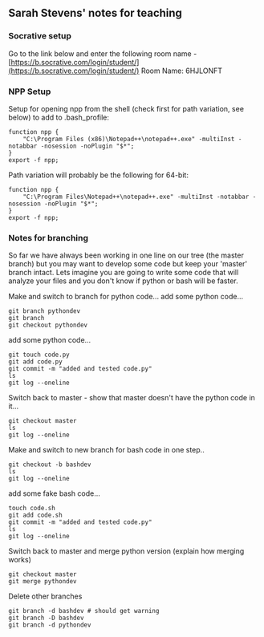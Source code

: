## Sarah Stevens' notes for teaching 

### Socrative setup
Go to the link below and enter the following room name -  
[https://b.socrative.com/login/student/](https://b.socrative.com/login/student/)
Room Name: 6HJLONFT  


### NPP Setup
Setup for opening npp from the shell (check first for path variation, see below) to add to .bash_profile:
```
function npp {
    "C:\Program Files (x86)\Notepad++\notepad++.exe" -multiInst -notabbar -nosession -noPlugin "$*";
}
export -f npp;
```
Path variation will probably be the following for 64-bit:
```
function npp {
    "C:\Program Files\Notepad++\notepad++.exe" -multiInst -notabbar -nosession -noPlugin "$*";
}
export -f npp;
```



### Notes for branching

So far we have always been working in one line on our tree (the master branch) but you may want to develop some code but keep your 'master' branch intact.  Lets imagine you are going to write some code that will analyze your files and you don't know if python or bash will be faster.

Make and switch to branch for python code... add some python code...
```
git branch pythondev
git branch
git checkout pythondev
```

 add some python code...
```
git touch code.py
git add code.py
git commit -m "added and tested code.py"
ls
git log --oneline
```

Switch back to master - show that master doesn't have the python code in it...
```
git checkout master
ls
git log --oneline
```

Make and switch to new branch for bash code in one step.. 
```
git checkout -b bashdev
ls
git log --oneline
```

add some fake bash code...
```
touch code.sh
git add code.sh
git commit -m "added and tested code.py"
ls
git log --oneline
```

Switch back to master and merge python version (explain how merging works)
```
git checkout master
git merge pythondev
```

Delete other branches
```
git branch -d bashdev # should get warning
git branch -D bashdev
git branch -d pythondev 
```



